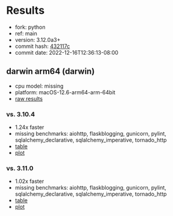 # Results

- fork: python
- ref: main
- version: 3.12.0a3+
- commit hash: [432117c](https://github.com/python/cpython/commit/432117c)
- commit date: 2022-12-16T12:36:13-08:00

## darwin arm64 (darwin)

- cpu model: missing
- platform: macOS-12.6-arm64-arm-64bit
- [raw results](bm-20221216-darwin-arm64-python-main-3.12.0a3%2B-432117c.json)

### vs. 3.10.4

- 1.24x faster
- missing benchmarks: aiohttp, flaskblogging, gunicorn, pylint, sqlalchemy_declarative, sqlalchemy_imperative, tornado_http
- [table](bm-20221216-darwin-arm64-python-main-3.12.0a3%2B-432117c-vs-3.10.4.md)
- [plot](bm-20221216-darwin-arm64-python-main-3.12.0a3%2B-432117c-vs-3.10.4.png)

### vs. 3.11.0

- 1.02x faster
- missing benchmarks: aiohttp, flaskblogging, gunicorn, pylint, sqlalchemy_declarative, sqlalchemy_imperative, tornado_http
- [table](bm-20221216-darwin-arm64-python-main-3.12.0a3%2B-432117c-vs-3.11.0.md)
- [plot](bm-20221216-darwin-arm64-python-main-3.12.0a3%2B-432117c-vs-3.11.0.png)

